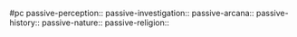 #pc
passive-perception::
passive-investigation::
passive-arcana::
passive-history::
passive-nature::
passive-religion::